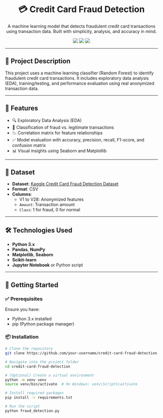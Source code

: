 <h1 align="center">💳 Credit Card Fraud Detection</h1>
<p align="center">
  A machine learning model that detects fraudulent credit card transactions using transaction data. Built with simplicity, analysis, and accuracy in mind.
</p>

<p align="center">
  <img src="https://img.shields.io/github/stars/your-username/credit-card-fraud-detection?style=social" />
  <img src="https://img.shields.io/github/forks/your-username/credit-card-fraud-detection?style=social" />
  <img src="https://img.shields.io/github/license/your-username/credit-card-fraud-detection" />
</p>

---

## 🧠 Project Description

This project uses a machine learning classifier (Random Forest) to identify fraudulent credit card transactions. It includes exploratory data analysis (EDA), training/testing, and performance evaluation using real anonymized transaction data.

---

## 📌 Features

- 🔍 Exploratory Data Analysis (EDA)
- 🔐 Classification of fraud vs. legitimate transactions
- 📉 Correlation matrix for feature relationships
- ✅ Model evaluation with accuracy, precision, recall, F1-score, and confusion matrix
- 📊 Visual insights using Seaborn and Matplotlib

---

## 📁 Dataset

- **Dataset**: [Kaggle Credit Card Fraud Detection Dataset](https://www.kaggle.com/mlg-ulb/creditcardfraud)
- **Format**: CSV
- **Columns**:
  - V1 to V28: Anonymized features
  - `Amount`: Transaction amount
  - `Class`: 1 for fraud, 0 for normal

---

## 🛠️ Technologies Used

- **Python 3.x**
- **Pandas**, **NumPy**
- **Matplotlib**, **Seaborn**
- **Scikit-learn**
- **Jupyter Notebook** or Python script

---

## 🚀 Getting Started

### ✅ Prerequisites

Ensure you have:

- Python 3.x installed
- pip (Python package manager)

### 📦 Installation

```bash
# Clone the repository
git clone https://github.com/your-username/credit-card-fraud-detection.git

# Navigate into the project folder
cd credit-card-fraud-detection

# (Optional) Create a virtual environment
python -m venv venv
source venv/bin/activate  # On Windows: venv\Scripts\activate

# Install required packages
pip install -r requirements.txt

# Run the script
python fraud_detection.py
